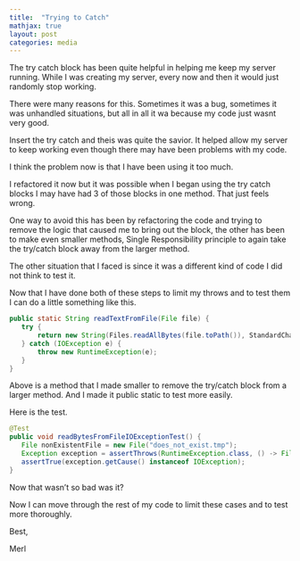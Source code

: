 ```yaml
---
title:  "Trying to Catch"
mathjax: true
layout: post
categories: media
---
```


The try catch block has been quite helpful in helping me keep my server running. While I was creating my server, every now and then it would just randomly stop working. 

There were many reasons for this. Sometimes it was a bug, sometimes it was unhandled situations, but all in all it wa because my code just wasnt very good.

Insert the try catch and theis was quite the savior. It helped allow my server to keep working even though there may have been problems with my code.

I think the problem now is that I have been using it too much.

I refactored it now but it was possible when I began using the try catch blocks I may have had 3 of those blocks in one method. That just feels wrong.

One way to avoid this has been by refactoring the code and trying to remove the logic that caused me to bring out the block, the other has been to make even smaller methods, Single Responsibility principle to again take the try/catch block away from the larger method.

The other situation that I faced is since it was a different kind of code I did not think to test it.

Now that I have done both of these steps to limit my throws and to test them I can do a little something like this.

```java
public static String readTextFromFile(File file) {
   try {
       return new String(Files.readAllBytes(file.toPath()), StandardCharsets.UTF_8);
   } catch (IOException e) {
       throw new RuntimeException(e);
   }
}
```
Above is a method that I made smaller to remove the try/catch block from a larger method. And I made it public static to test more easily.

Here is the test.

```java
@Test
public void readBytesFromFileIOExceptionTest() {
   File nonExistentFile = new File("does_not_exist.tmp");
   Exception exception = assertThrows(RuntimeException.class, () -> FileHandler.readTextFromFile(nonExistentFile));
   assertTrue(exception.getCause() instanceof IOException);
}
```

Now that wasn’t so bad was it?

Now I can move through the rest of my code to limit these cases and to test more thoroughly.

Best,

Merl
